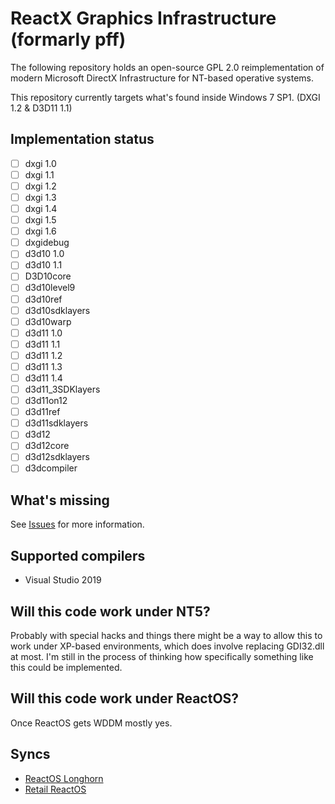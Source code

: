 # ReactX Graphics Infrastructure (formarly pff)
The following repository holds an open-source GPL 2.0 reimplementation of modern Microsoft DirectX Infrastructure for NT-based operative systems.

This repository currently targets what's found inside Windows 7 SP1. (DXGI 1.2 & D3D11 1.1)

## Implementation status
- [ ] dxgi 1.0
- [ ] dxgi 1.1
- [ ] dxgi 1.2
- [ ] dxgi 1.3
- [ ] dxgi 1.4
- [ ] dxgi 1.5
- [ ] dxgi 1.6
- [ ] dxgidebug
- [ ] d3d10 1.0
- [ ] d3d10 1.1
- [ ] D3D10core
- [ ] d3d10level9
- [ ] d3d10ref
- [ ] d3d10sdklayers
- [ ] d3d10warp
- [ ] d3d11 1.0
- [ ] d3d11 1.1
- [ ] d3d11 1.2
- [ ] d3d11 1.3
- [ ] d3d11 1.4
- [ ] d3d11_3SDKlayers
- [ ] d3d11on12
- [ ] d3d11ref
- [ ] d3d11sdklayers
- [ ] d3d12
- [ ] d3d12core
- [ ] d3d12sdklayers
- [ ] d3dcompiler

## What's missing
See [Issues](https://github.com/lakor64/pff/issues) for more information.

## Supported compilers
- Visual Studio 2019

## Will this code work under NT5?
Probably with special hacks and things there might be a way to allow this to work under XP-based environments, which does involve replacing GDI32.dll at most. I'm still in the process of thinking how specifically something like this could be implemented.

## Will this code work under ReactOS?
Once ReactOS gets WDDM mostly yes.

## Syncs
- [ReactOS Longhorn](https://github.com/Ring-0-Productions/reactos/tree/dxgi)
- [Retail ReactOS](https://github.com/lakor64/reactos/tree/dxgi)
